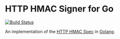 # HTTP HMAC Signer for Go

[![Build Status](https://travis-ci.org/acquia/http-hmac-go.svg)](https://travis-ci.org/acquia/http-hmac-go)

An implementation of the [HTTP HMAC Spec](https://github.com/acquia/http-hmac-spec)
in [Golang](https://golang.org/).
